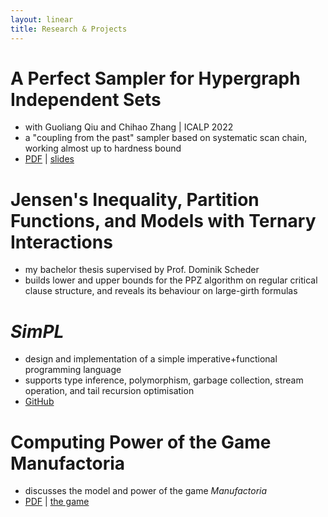 ```yaml
---
layout: linear
title: Research & Projects
---
```


# A Perfect Sampler for Hypergraph Independent Sets

- with Guoliang Qiu and Chihao Zhang &#124; ICALP 2022
- a "coupling from the past" sampler based on systematic scan chain, working almost up to hardness bound
- [PDF](https://drops.dagstuhl.de/opus/volltexte/2022/16444/) &#124; [slides](./hyper-ind-set.pdf)

# Jensen's Inequality, Partition Functions, and Models with Ternary Interactions

- my bachelor thesis supervised by Prof. Dominik Scheder
- builds lower and upper bounds for the PPZ algorithm on regular critical clause structure, and reveals its behaviour on large-girth formulas

# *SimPL*

- design and implementation of a simple imperative+functional programming language
- supports type inference, polymorphism, garbage collection, stream operation, and tail recursion optimisation
- [GitHub](https://github.com/YanhengWang/SimPL)

# Computing Power of the Game Manufactoria

- discusses the model and power of the game *Manufactoria*
- [PDF](./Manufactoria.pdf) &#124; [the game](http://pleasingfungus.com/Manufactoria/)
